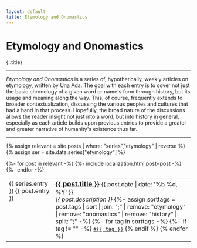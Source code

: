```yaml
---
layout: default
title: Etymology and Onomastics
---
```


# Etymology and Onomastics
{:.title}

---

_Etymology and Onomastics_ is a series of, hypothetically, weekly articles on 
etymology, written by [Una Ada](/author/una). The goal with each entry is to 
cover not just the basic chronology of a given word or name's form through 
history, but its usage and meaning along the way. This, of course, frequently 
extends to broader contextualization, discussing the various peoples and 
cultures that had a hand in that process. Hopefully, the broad nature of the 
discussions allows the reader insight not just into a word, but into history in 
general, especially as each article builds upon previous entries to provide a 
greater and greater narrative of humanity's existence thus far.

---

{% assign relevant = site.posts | where: "series","etymology" | reverse %}
{% assign ser = site.data.series["etymology"] %}
<table>
  {%- for post in relevant -%}
    {%- include localization.html post=post -%}
    <tr>
      <td style="min-width: 3em; vertical-align: top;">
        {{ series.entry }} {{ post.entry }}
      </td>
      <td>
        <h3 style="display: inline;">
          <a href="{{ post.url }}">{{ post.title }}</a>
        </h3>
        {{ post.date | date: '%b %d, %Y' }}
        <br/>
        <em>{{ post.description }}</em>
        {%- assign sorttags = post.tags
          | sort
          | join: ";"
          | remove: "etymology"
          | remove: "onomastics"
          | remove: "history"
          | split: ";"
        -%}
        {%- for tag in sorttags -%}
          {%- if tag != "" -%}
            <code><a href="/tag/#{{ tag }}">#{{ tag }}</a></code>
          {% endif %}
        {% endfor %}
      </td>
    </tr>
  {%- endfor -%}
</table>